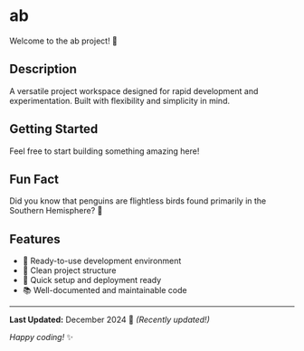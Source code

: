 # ab

Welcome to the ab project! 🚀

## Description

A versatile project workspace designed for rapid development and experimentation. Built with flexibility and simplicity in mind.

## Getting Started

Feel free to start building something amazing here!

## Fun Fact

Did you know that penguins are flightless birds found primarily in the Southern Hemisphere? 🐧

## Features

- 🔧 Ready-to-use development environment
- 📁 Clean project structure
- 🚀 Quick setup and deployment ready
- 📚 Well-documented and maintainable code

---

**Last Updated:** December 2024 📅 _(Recently updated!)_

*Happy coding!* ✨
